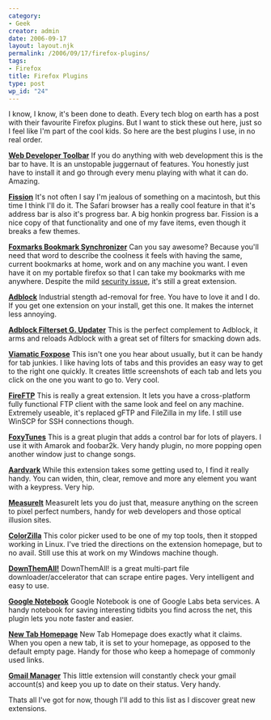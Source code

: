 ```yaml
---
category:
- Geek
creator: admin
date: 2006-09-17
layout: layout.njk
permalink: /2006/09/17/firefox-plugins/
tags:
- Firefox
title: Firefox Plugins
type: post
wp_id: "24"
---
```


I know, I know, it's been done to death.  Every tech blog on earth has a post with their favourite Firefox plugins.  But I want to stick these out here, just so I feel like I'm part of the cool kids.  So here are the best plugins I use, in no real order.


**[Web Developer Toolbar](https://addons.mozilla.org/firefox/60/)**
If you do anything with web development this is the bar to have.  It is an unstopable juggernaut of features.  You honestly just have to install it and go through every menu playing with what it can do.  Amazing.


**[Fission](https://addons.mozilla.org/firefox/1951/)**
It's not often I say I'm jealous of something on a macintosh, but this time I think I'll do it.  The Safari browser has a really cool feature in that it's address bar is also it's progress bar.  A big honkin progress bar.  Fission is a nice copy of that functionality and one of my fave items, even though it breaks a few themes.


**[Foxmarks Bookmark Synchronizer](https://addons.mozilla.org/firefox/2410/)**
Can you say awesome?  Because you'll need that word to describe the coolness it feels with having the same, current bookmarks at home, work and on any machine you want.  I even have it on my portable firefox so that I can take my bookmarks with me anywhere.  Despite the mild [security issue](/2006/08/04/foxmarks-insecurities/), it's still a great extension.


**<a href="https://addons.mozilla.org/firefox/10/" target="_blank">Adblock<a/>**
Industrial stength ad-removal for free.  You have to love it and I do.  If you get one extension on your install, get this one.  It makes the internet less annoying.


**[Adblock Filterset G. Updater](https://addons.mozilla.org/firefox/1136/)**
This is the perfect complement to Adblock, it arms and reloads Adblock with a great set of filters for smacking down ads.


**[Viamatic Foxpose](https://addons.mozilla.org/firefox/1457/)**
This isn't one you hear about usually, but it can be handy for tab junkies.  I like having lots of tabs and this provides an easy way to get to the right one quickly.  It creates little screenshots of each tab and lets you click on the one you want to go to.  Very cool.


**[FireFTP](https://addons.mozilla.org/firefox/684/)**
This is really a great extension.  It lets you have a cross-platform fully functional FTP client with the same look and feel on any machine.  Extremely useable, it's replaced gFTP and FileZilla in my life.  I still use WinSCP for SSH connections though.


**[FoxyTunes](https://addons.mozilla.org/firefox/219/)**
This is a great plugin that adds a control bar for lots of players.  I use it with Amarok and foobar2k.  Very handy plugin, no more popping open another window just to change songs.


**[Aardvark](http://karmatics.com/aardvark/)**
While this extension takes some getting used to, I find it really handy.  You can widen, thin, clear, remove and more any element you want with a keypress.  Very hip.


**[MeasureIt](https://addons.mozilla.org/firefox/539/)**
MeasureIt lets you do just that, measure anything on the screen to pixel perfect numbers, handy for web developers and those optical illusion sites.


**[ColorZilla](https://addons.mozilla.org/firefox/271/)**
This color picker used to be one of my top tools, then it stopped working in Linux.  I've tried the directions on the extension homepage, but to no avail.  Still use this at work on my Windows machine though.


**[DownThemAll!](https://addons.mozilla.org/firefox/201/)**
DownThemAll! is a great multi-part file downloader/accelerator that can scrape entire pages.  Very intelligent and easy to use.


**[Google Notebook](http://www.google.com/notebook)**
Google Notebook is one of Google Labs beta services.  A handy notebook for saving interesting tidbits you find across the net, this plugin lets you note faster and easier.


**[New Tab Homepage](https://addons.mozilla.org/firefox/777/)**
New Tab Homepage does exactly what it claims.  When you open a new tab, it is set to your homepage, as opposed to the default empty page.  Handy for those who keep a homepage of commonly used links.


**[Gmail Manager](https://addons.mozilla.org/firefox/1320/)**
This little extension will constantly check your gmail account(s) and keep you up to date on their status.  Very handy.



Thats all I've got for now, though I'll add to this list as I discover great new extensions.
